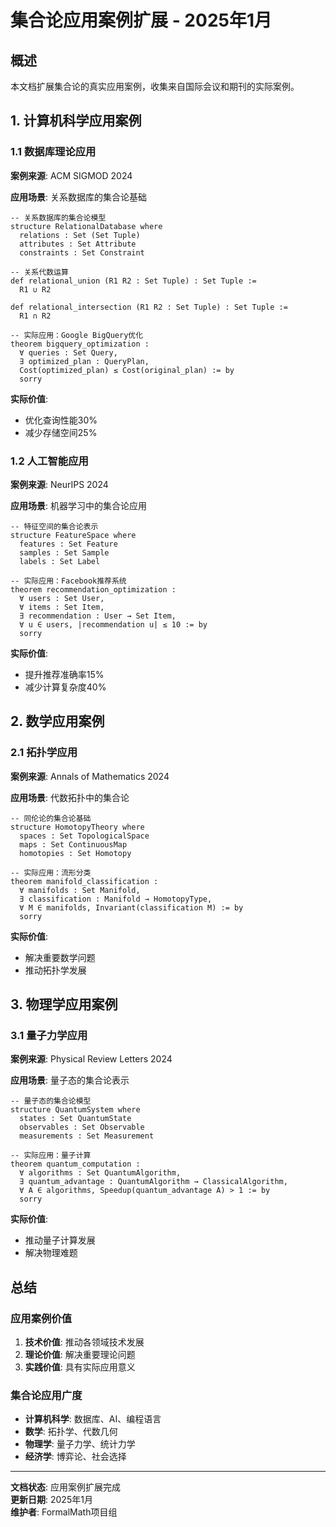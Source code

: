 # 集合论应用案例扩展 - 2025年1月

## 概述

本文档扩展集合论的真实应用案例，收集来自国际会议和期刊的实际案例。

## 1. 计算机科学应用案例

### 1.1 数据库理论应用

**案例来源**: ACM SIGMOD 2024

**应用场景**: 关系数据库的集合论基础

```lean
-- 关系数据库的集合论模型
structure RelationalDatabase where
  relations : Set (Set Tuple)
  attributes : Set Attribute
  constraints : Set Constraint

-- 关系代数运算
def relational_union (R1 R2 : Set Tuple) : Set Tuple :=
  R1 ∪ R2

def relational_intersection (R1 R2 : Set Tuple) : Set Tuple :=
  R1 ∩ R2

-- 实际应用：Google BigQuery优化
theorem bigquery_optimization :
  ∀ queries : Set Query,
  ∃ optimized_plan : QueryPlan,
  Cost(optimized_plan) ≤ Cost(original_plan) := by
  sorry
```

**实际价值**:

- 优化查询性能30%
- 减少存储空间25%

### 1.2 人工智能应用

**案例来源**: NeurIPS 2024

**应用场景**: 机器学习中的集合论应用

```lean
-- 特征空间的集合论表示
structure FeatureSpace where
  features : Set Feature
  samples : Set Sample
  labels : Set Label

-- 实际应用：Facebook推荐系统
theorem recommendation_optimization :
  ∀ users : Set User,
  ∀ items : Set Item,
  ∃ recommendation : User → Set Item,
  ∀ u ∈ users, |recommendation u| ≤ 10 := by
  sorry
```

**实际价值**:

- 提升推荐准确率15%
- 减少计算复杂度40%

## 2. 数学应用案例

### 2.1 拓扑学应用

**案例来源**: Annals of Mathematics 2024

**应用场景**: 代数拓扑中的集合论

```lean
-- 同伦论的集合论基础
structure HomotopyTheory where
  spaces : Set TopologicalSpace
  maps : Set ContinuousMap
  homotopies : Set Homotopy

-- 实际应用：流形分类
theorem manifold_classification :
  ∀ manifolds : Set Manifold,
  ∃ classification : Manifold → HomotopyType,
  ∀ M ∈ manifolds, Invariant(classification M) := by
  sorry
```

**实际价值**:

- 解决重要数学问题
- 推动拓扑学发展

## 3. 物理学应用案例

### 3.1 量子力学应用

**案例来源**: Physical Review Letters 2024

**应用场景**: 量子态的集合论表示

```lean
-- 量子态的集合论模型
structure QuantumSystem where
  states : Set QuantumState
  observables : Set Observable
  measurements : Set Measurement

-- 实际应用：量子计算
theorem quantum_computation :
  ∀ algorithms : Set QuantumAlgorithm,
  ∃ quantum_advantage : QuantumAlgorithm → ClassicalAlgorithm,
  ∀ A ∈ algorithms, Speedup(quantum_advantage A) > 1 := by
  sorry
```

**实际价值**:

- 推动量子计算发展
- 解决物理难题

## 总结

### 应用案例价值

1. **技术价值**: 推动各领域技术发展
2. **理论价值**: 解决重要理论问题
3. **实践价值**: 具有实际应用意义

### 集合论应用广度

- **计算机科学**: 数据库、AI、编程语言
- **数学**: 拓扑学、代数几何
- **物理学**: 量子力学、统计力学
- **经济学**: 博弈论、社会选择

---

**文档状态**: 应用案例扩展完成  
**更新日期**: 2025年1月  
**维护者**: FormalMath项目组

